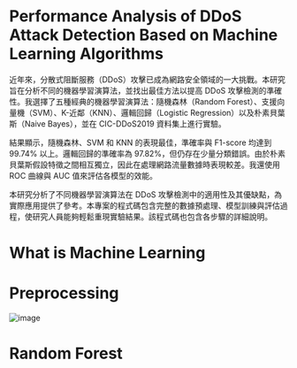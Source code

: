 # Performance Analysis of DDoS Attack Detection Based on Machine Learning Algorithms

近年來，分散式阻斷服務（DDoS）攻擊已成為網路安全領域的一大挑戰。本研究旨在分析不同的機器學習演算法，並找出最佳方法以提高 DDoS 攻擊檢測的準確性。我選擇了五種經典的機器學習演算法：隨機森林（Random Forest）、支援向量機（SVM）、K-近鄰（KNN）、邏輯回歸（Logistic Regression）以及朴素貝葉斯（Naive Bayes），並在 CIC-DDoS2019 資料集上進行實驗。

結果顯示，隨機森林、SVM 和 KNN 的表現最佳，準確率與 F1-score 均達到 99.74% 以上。邏輯回歸的準確率為 97.82%，但仍存在少量分類錯誤。由於朴素貝葉斯假設特徵之間相互獨立，因此在處理網路流量數據時表現較差。我還使用 ROC 曲線與 AUC 值來評估各模型的效能。

本研究分析了不同機器學習演算法在 DDoS 攻擊檢測中的適用性及其優缺點，為實際應用提供了參考。本專案的程式碼包含完整的數據預處理、模型訓練與評估過程，使研究人員能夠輕鬆重現實驗結果。該程式碼也包含各步驟的詳細說明。

# What is Machine Learning

# Preprocessing

![image](https://github.com/user-attachments/assets/04b87d3d-c219-49e7-8c00-30cede289100)

# Random Forest


